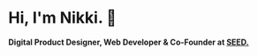 # Hi, I'm Nikki. 👋
**Digital Product Designer, Web Developer & Co-Founder at [SEED.](https://weareseed.co)**
